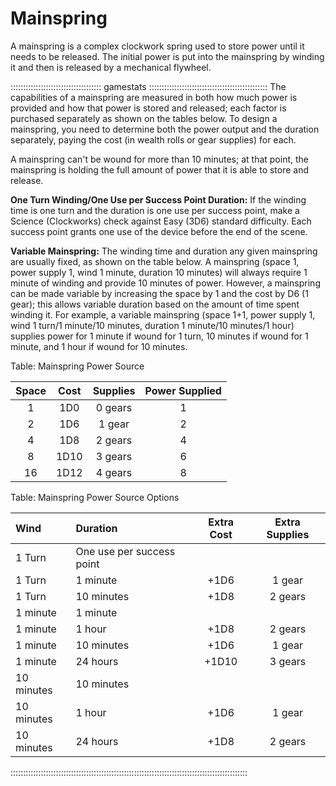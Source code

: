 # Mainspring

A mainspring is a complex clockwork spring used to store power until it
needs to be released. The initial power is put into the mainspring by
winding it and then is released by a mechanical flywheel.

:::::::::::::::::::::::::::::::::::: gamestats :::::::::::::::::::::::::::::::::::::::::::::::
The capabilities of a mainspring are measured in both how much power is
provided and how that power is stored and released; each factor is
purchased separately as shown on the tables below. To design a
mainspring, you need to determine both the power output and the duration
separately, paying the cost (in wealth rolls or gear supplies) for each.

A mainspring can't be wound for more than 10 minutes; at that point, the
mainspring is holding the full amount of power that it is able to store
and release.

**One Turn Winding/One Use per Success Point Duration:** If the winding time
is one turn and the duration is one use per success point, make a
Science (Clockworks) check against Easy (3D6) standard difficulty. Each
success point grants one use of the device before the end of the scene.

**Variable Mainspring:** The winding time and duration any given mainspring
are usually fixed, as shown on the table below. A mainspring (space 1,
power supply 1, wind 1 minute, duration 10 minutes) will always require
1 minute of winding and provide 10 minutes of power. However, a
mainspring can be made variable by increasing the space by 1 and the
cost by D6 (1 gear); this allows variable duration based on the amount
of time spent winding it. For example, a variable mainspring (space 1+1,
power supply 1, wind 1 turn/1 minute/10 minutes, duration 1 minute/10
minutes/1 hour) supplies power for 1 minute if wound for 1 turn, 10
minutes if wound for 1 minute, and 1 hour if wound for 10 minutes.

Table: Mainspring Power Source

| Space |  Cost | Supplies | Power Supplied |
| :---: | :---: | :------: | :------------: |
| 1     | 1D0   | 0 gears  | 1              |
| 2     | 1D6   | 1 gear   | 2              |
| 4     | 1D8   | 2 gears  | 4              |
| 8     | 1D10  | 3 gears  | 6              |
| 16    | 1D12  | 4 gears  | 8              |

Table: Mainspring Power Source Options

| Wind       | Duration                   | Extra Cost | Extra Supplies |
| :--------- | :------------------------- | :--------: | :------------: |
| 1 Turn     | One use per success point  |            |                |
| 1 Turn     | 1 minute                   | +1D6       | 1 gear         |
| 1 Turn     | 10 minutes                 | +1D8       | 2 gears        |
| 1 minute   | 1 minute                   |            |                |
| 1 minute   | 1 hour                     | +1D8       | 2 gears        |
| 1 minute   | 10 minutes                 | +1D6       | 1 gear         |
| 1 minute   | 24 hours                   | +1D10      | 3 gears        |
| 10 minutes | 10 minutes                 |            |                |
| 10 minutes | 1 hour                     | +1D6       | 1 gear         |
| 10 minutes | 24 hours                   | +1D8       | 2 gears        |

::::::::::::::::::::::::::::::::::::::::::::::::::::::::::::::::::::::::::::::::::::::::::::::
